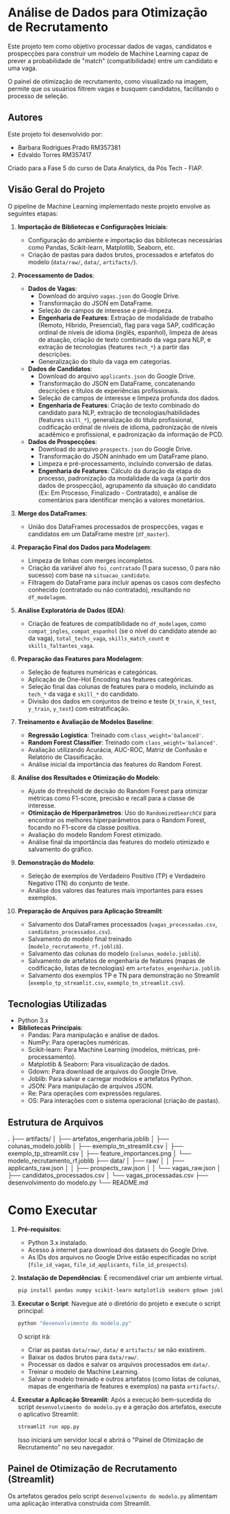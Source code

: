 # Análise de Dados para Otimização de Recrutamento

Este projeto tem como objetivo processar dados de vagas, candidatos e prospecções para construir um modelo de Machine Learning capaz de prever a probabilidade de "match" (compatibilidade) entre um candidato e uma vaga.

O painel de otimização de recrutamento, como visualizado na imagem, permite que os usuários filtrem vagas e busquem candidatos, facilitando o processo de seleção.

## Autores

Este projeto foi desenvolvido por:
* Barbara Rodrigues Prado RM357381
* Edvaldo Torres RM357417

Criado para a Fase 5 do curso de Data Analytics, da Pós Tech - FIAP.

## Visão Geral do Projeto

O pipeline de Machine Learning implementado neste projeto envolve as seguintes etapas:

1.  **Importação de Bibliotecas e Configurações Iniciais**:
    * Configuração do ambiente e importação das bibliotecas necessárias como Pandas, Scikit-learn, Matplotlib, Seaborn, etc.
    * Criação de pastas para dados brutos, processados e artefatos do modelo (`data/raw/`, `data/`, `artifacts/`).

2.  **Processamento de Dados**:
    * **Dados de Vagas**:
        * Download do arquivo `vagas.json` do Google Drive.
        * Transformação do JSON em DataFrame.
        * Seleção de campos de interesse e pré-limpeza.
        * **Engenharia de Features**: Extração de modalidade de trabalho (Remoto, Híbrido, Presencial), flag para vaga SAP, codificação ordinal de níveis de idioma (inglês, espanhol), limpeza de áreas de atuação, criação de texto combinado da vaga para NLP, e extração de tecnologias (features `tech_*`) a partir das descrições.
        * Generalização do título da vaga em categorias.
    * **Dados de Candidatos**:
        * Download do arquivo `applicants.json` do Google Drive.
        * Transformação do JSON em DataFrame, concatenando descrições e títulos de experiências profissionais.
        * Seleção de campos de interesse e limpeza profunda dos dados.
        * **Engenharia de Features**: Criação de texto combinado do candidato para NLP, extração de tecnologias/habilidades (features `skill_*`), generalização do título profissional, codificação ordinal de níveis de idioma, padronização de níveis acadêmico e profissional, e padronização da informação de PCD.
    * **Dados de Prospecções**:
        * Download do arquivo `prospects.json` do Google Drive.
        * Transformação do JSON aninhado em um DataFrame plano.
        * Limpeza e pré-processamento, incluindo conversão de datas.
        * **Engenharia de Features**: Cálculo da duração da etapa do processo, padronização da modalidade da vaga (a partir dos dados de prospecção), agrupamento da situação do candidato (Ex: Em Processo, Finalizado - Contratado), e análise de comentários para identificar menção a valores monetários.

3.  **Merge dos DataFrames**:
    * União dos DataFrames processados de prospecções, vagas e candidatos em um DataFrame mestre (`df_master`).

4.  **Preparação Final dos Dados para Modelagem**:
    * Limpeza de linhas com merges incompletos.
    * Criação da variável alvo `foi_contratado` (1 para sucesso, 0 para não sucesso) com base na `situacao_candidato`.
    * Filtragem do DataFrame para incluir apenas os casos com desfecho conhecido (contratado ou não contratado), resultando no `df_modelagem`.

5.  **Análise Exploratória de Dados (EDA)**:
    * Criação de features de compatibilidade no `df_modelagem`, como `compat_ingles`, `compat_espanhol` (se o nível do candidato atende ao da vaga), `total_techs_vaga`, `skills_match_count` e `skills_faltantes_vaga`.

6.  **Preparação das Features para Modelagem**:
    * Seleção de features numéricas e categóricas.
    * Aplicação de One-Hot Encoding nas features categóricas.
    * Seleção final das colunas de features para o modelo, incluindo as `tech_*` da vaga e `skill_*` do candidato.
    * Divisão dos dados em conjuntos de treino e teste (`X_train`, `X_test`, `y_train`, `y_test`) com estratificação.

7.  **Treinamento e Avaliação de Modelos Baseline**:
    * **Regressão Logística**: Treinado com `class_weight='balanced'`.
    * **Random Forest Classifier**: Treinado com `class_weight='balanced'`.
    * Avaliação utilizando Acurácia, AUC-ROC, Matriz de Confusão e Relatório de Classificação.
    * Análise inicial da importância das features do Random Forest.

8.  **Análise dos Resultados e Otimização do Modelo**:
    * Ajuste do threshold de decisão do Random Forest para otimizar métricas como F1-score, precisão e recall para a classe de interesse.
    * **Otimização de Hiperparâmetros**: Uso do `RandomizedSearchCV` para encontrar os melhores hiperparâmetros para o Random Forest, focando no F1-score da classe positiva.
    * Avaliação do modelo Random Forest otimizado.
    * Análise final da importância das features do modelo otimizado e salvamento do gráfico.

9.  **Demonstração do Modelo**:
    * Seleção de exemplos de Verdadeiro Positivo (TP) e Verdadeiro Negativo (TN) do conjunto de teste.
    * Análise dos valores das features mais importantes para esses exemplos.

10. **Preparação de Arquivos para Aplicação Streamlit**:
    * Salvamento dos DataFrames processados (`vagas_processadas.csv`, `candidatos_processados.csv`).
    * Salvamento do modelo final treinado (`modelo_recrutamento_rf.joblib`).
    * Salvamento das colunas do modelo (`colunas_modelo.joblib`).
    * Salvamento de artefatos de engenharia de features (mapas de codificação, listas de tecnologias) em `artefatos_engenharia.joblib`.
    * Salvamento dos exemplos TP e TN para demonstração no Streamlit (`exemplo_tp_streamlit.csv`, `exemplo_tn_streamlit.csv`).

## Tecnologias Utilizadas

* Python 3.x
* **Bibliotecas Principais**:
    * Pandas: Para manipulação e análise de dados.
    * NumPy: Para operações numéricas.
    * Scikit-learn: Para Machine Learning (modelos, métricas, pré-processamento).
    * Matplotlib & Seaborn: Para visualização de dados.
    * Gdown: Para download de arquivos do Google Drive.
    * Joblib: Para salvar e carregar modelos e artefatos Python.
    * JSON: Para manipulação de arquivos JSON.
    * Re: Para operações com expressões regulares.
    * OS: Para interações com o sistema operacional (criação de pastas).

## Estrutura de Arquivos

.
├── artifacts/
│   ├── artefatos_engenharia.joblib
│   ├── colunas_modelo.joblib
│   ├── exemplo_tn_streamlit.csv
│   ├── exemplo_tp_streamlit.csv
│   ├── feature_importances.png
│   └── modelo_recrutamento_rf.joblib
├── data/
│   ├── raw/
│   │   ├── applicants_raw.json
│   │   ├── prospects_raw.json
│   │   └── vagas_raw.json
│   ├── candidatos_processados.csv
│   └── vagas_processadas.csv
├── desenvolvimento do modelo.py
└── README.md

# Como Executar

1.  **Pré-requisitos**:
    * Python 3.x instalado.
    * Acesso à internet para download dos datasets do Google Drive.
    * As IDs dos arquivos no Google Drive estão especificadas no script (`file_id_vagas`, `file_id_applicants`, `file_id_prospects`).

2.  **Instalação de Dependências**:
    É recomendável criar um ambiente virtual.
    ```bash
    pip install pandas numpy scikit-learn matplotlib seaborn gdown joblib
    ```

3.  **Executar o Script**:
    Navegue até o diretório do projeto e execute o script principal:
    ```bash
    python "desenvolvimento do modelo.py"
    ```
    O script irá:
    * Criar as pastas `data/raw/`, `data/` e `artifacts/` se não existirem.
    * Baixar os dados brutos para `data/raw/`.
    * Processar os dados e salvar os arquivos processados em `data/`.
    * Treinar o modelo de Machine Learning.
    * Salvar o modelo treinado e outros artefatos (como listas de colunas, mapas de engenharia de features e exemplos) na pasta `artifacts/`.

      
4.  **Executar a Aplicação Streamlit**:
    Após a execução bem-sucedida do script `desenvolvimento do modelo.py` e a geração dos artefatos, execute o aplicativo Streamlit:
    ```bash
    streamlit run app.py
    ```
    Isso iniciará um servidor local e abrirá o "Painel de Otimização de Recrutamento" no seu navegador.

## Painel de Otimização de Recrutamento (Streamlit)

Os artefatos gerados pelo script `desenvolvimento do modelo.py` alimentam uma aplicação interativa construída com Streamlit.

